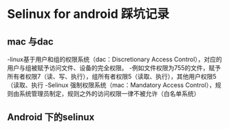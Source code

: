 #  Selinux for android 踩坑记录
## mac 与dac 
-linux基于用户和组的权限系统（dac：Discretionary Access Control），对应的用户与组被赋予访问文件、设备的完全权限。
  -例如文件权限为755的文件，赋予所有者权限7（读、写、执行），组所有者权限5（读取、执行），其他用户权限5（读取、执行
-Selinux 强制权限系统（mac：Mandatory Access Control），规则由系统管理员制定，规则之外的访问权限一律不被允许（白名单系统）

## Android 下的selinux

